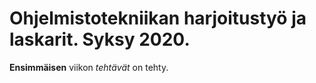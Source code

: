 <h1>Ohjelmistotekniikan harjoitustyö ja laskarit. Syksy 2020.</h1>

<b>Ensimmäisen</b> viikon <i>tehtävät</i> on tehty.
